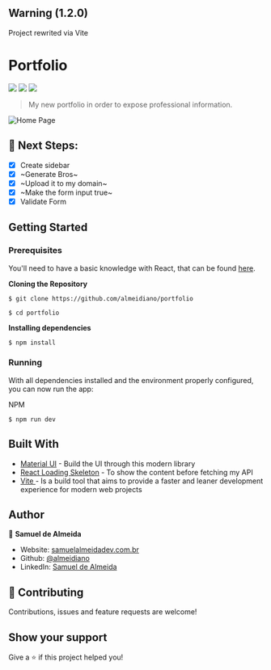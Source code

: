 ## Warning (1.2.0)
Project rewrited via Vite

# Portfolio

<a href="#"><img src="https://img.shields.io/badge/MUI-%5E5.11.5-blue" /></a>
<a href="#"><img src="https://img.shields.io/badge/Documentation-Yes-brightgreen" /></a> 
<a href=#><img src="https://img.shields.io/badge/License-MIT-yellow" /></a>

> My new portfolio in order to expose professional information.

<img src="https://a.pomf.cat/vflxbu.png" alt="Home Page">

## :memo: Next Steps:

- [x] Create sidebar 
- [x] ~Generate Bros~
- [x] ~Upload it to my domain~
- [x] ~Make the form input true~
- [x] Validate Form

## Getting Started

### Prerequisites

You'll need to have a basic knowledge with React, that can be found [here](https://reactjs.org).

**Cloning the Repository**

```
$ git clone https://github.com/almeidiano/portfolio

$ cd portfolio
```

**Installing dependencies**

```
$ npm install
```

### Running

With all dependencies installed and the environment properly configured, you can now run the app:

NPM

```
$ npm run dev
```

## Built With

- [Material UI](https://mui.com/) - Build the UI through this modern library
- [React Loading Skeleton](https://github.com/dvtng/react-loading-skeleton#readme) - To show the content before fetching my API
- [Vite ](https://vitejs.dev/) - Is a build tool that aims to provide a faster and leaner development experience for modern web projects

## Author

👤 **Samuel de Almeida**

* Website: [samuelalmeidadev.com.br](https://samuelalmeidadev.com.br/)
* Github: [@almeidiano](https://github.com/almeidiano)
* LinkedIn: [Samuel de Almeida](https://br.linkedin.com/in/samuel-de-almeida)

## 🤝 Contributing

Contributions, issues and feature requests are welcome!

## Show your support

Give a ⭐️ if this project helped you!